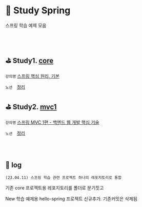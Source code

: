 # 🍃 Study Spring
스프링 학습 예제 모음

</br></br>

## ⛳ Study1. [core](https://github.com/jin-hyojoo/study_spring/tree/master/core)

 `강의명` [스프링 핵심 원리, 기본](https://www.inflearn.com/course/%EC%8A%A4%ED%94%84%EB%A7%81-%ED%95%B5%EC%8B%AC-%EC%9B%90%EB%A6%AC-%EA%B8%B0%EB%B3%B8%ED%8E%B8/dashboard)
 
 `노션`　[정리](https://nyozu.notion.site/Spring-75ca6948f7bc4d23b9efee341ed7a9a5) 
   

## ⛳ Study2. [mvc1](https://github.com/jin-hyojoo/study_spring/tree/master/mvc1/servlet)

 `강의명` [스프링 MVC 1편 - 백엔드 웹 개발 핵심 기술](https://www.inflearn.com/course/%EC%8A%A4%ED%94%84%EB%A7%81-mvc-1/dashboard)
 
 `노션`　[정리](https://nyozu.notion.site/Spring-MVC-1-5d21380cad954f2bada4d33096a22b47) 
   
</br></br>

## 📝 log

`(23.04.11) 스프링 학습 관련 프로젝트 하나의 레포지토리로 통합`
  
기존 core 프로젝트용 레포지토리를 폴더로 분기짓고 

New 학습 예제용 hello-spring 프로젝트 신규추가. 기존커밋은 삭제됨 
